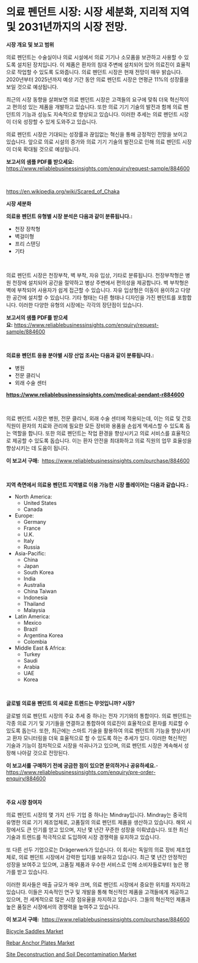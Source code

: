 <p><h1>의료 펜던트 시장: 시장 세분화, 지리적 지역 및 2031년까지의 시장 전망.</h1></p><p><strong>시장 개요 및 보고 범위</strong></p>
<p><p>의료 펜던트는 수술실이나 의료 시설에서 의료 기기나 소모품을 보관하고 사용할 수 있도록 설치된 장치입니다. 이 제품은 환자의 침대 주변에 설치되어 있어 의료진이 효율적으로 작업할 수 있도록 도와줍니다. 의료 펜던트 시장은 현재 전망이 매우 밝습니다. 2020년부터 2025년까지 예상 기간 동안 의료 펜던트 시장은 연평균 11%의 성장률을 보일 것으로 예상됩니다. </p><p>최근의 시장 동향을 살펴보면 의료 펜던트 시장은 고객들의 요구에 맞춰 더욱 혁신적이고 편의성 있는 제품을 개발하고 있습니다. 또한 의료 기기 기술의 발전과 함께 의료 펜던트의 기능과 성능도 지속적으로 향상되고 있습니다. 이러한 추세는 의료 펜던트 시장이 더욱 성장할 수 있게 도와주고 있습니다.</p><p>의료 펜던트 시장은 기대되는 성장률과 끊임없는 혁신을 통해 긍정적인 전망을 보이고 있습니다. 앞으로 의료 시설의 증가와 의료 기기 기술의 발전으로 인해 의료 펜던트 시장이 더욱 확대될 것으로 예상됩니다.</p></p>
<p><strong>보고서의 샘플 PDF를 받으세요:</strong> <a href="https://www.reliablebusinessinsights.com/enquiry/request-sample/884600">https://www.reliablebusinessinsights.com/enquiry/request-sample/884600</a></p>
<p>&nbsp;</p>
<p><a href="https://en.wikipedia.org/wiki/Scared_of_Chaka">https://en.wikipedia.org/wiki/Scared_of_Chaka</a></p>
<p><strong>시장 세분화</strong></p>
<p><strong>의료용 펜던트 유형별 시장 분석은 다음과 같이 분류됩니다.:</strong></p>
<p><ul><li>천장 장착형</li><li>벽걸이형</li><li>프리 스탠딩</li><li>기타</li></ul></p>
<p>&nbsp;</p>
<p><p>의료 펜던트 시장은 천장부착, 벽 부착, 자유 입상, 기타로 분류됩니다. 천장부착형은 병원 천장에 설치되어 공간을 절약하고 병상 주변에서 편의성을 제공합니다. 벽 부착형은 벽에 부착되어 사용자가 쉽게 접근할 수 있습니다. 자유 입상형은 이동이 용이하고 다양한 공간에 설치할 수 있습니다. 기타 형태는 다른 형태나 디자인을 가진 펜던트를 포함합니다. 이러한 다양한 유형의 시장에는 각각의 장단점이 있습니다.</p></p>
<p><strong>보고서의 샘플 PDF를 받으세요:</strong>&nbsp;<a href="https://www.reliablebusinessinsights.com/enquiry/request-sample/884600">https://www.reliablebusinessinsights.com/enquiry/request-sample/884600</a></p>
<p>&nbsp;</p>
<p><strong> 의료용 펜던트 응용 분야별 시장 산업 조사는 다음과 같이 분류됩니다.:</strong></p>
<p><ul><li>병원</li><li>전문 클리닉</li><li>외래 수술 센터</li></ul></p>
<p><strong><a href="https://www.reliablebusinessinsights.com/medical-pendant-r884600">https://www.reliablebusinessinsights.com/medical-pendant-r884600</a></strong></p>
<p>&nbsp;</p>
<p><p>의료 펜던트 시장은 병원, 전문 클리닉, 외래 수술 센터에 적용되는데, 이는 의료 및 간호 직원이 환자의 치료와 관리에 필요한 모든 장비와 용품을 손쉽게 액세스할 수 있도록 돕는 역할을 합니다. 또한 의료 펜던트는 작업 환경을 향상시키고 의료 서비스를 효율적으로 제공할 수 있도록 돕습니다. 이는 환자 안전을 최대화하고 의료 직원의 업무 효율성을 향상시키는 데 도움이 됩니다.</p></p>
<p><strong>이 보고서 구매:</strong>&nbsp; <a href="https://www.reliablebusinessinsights.com/purchase/884600">https://www.reliablebusinessinsights.com/purchase/884600</a></p>
<p>&nbsp;</p>
<p><strong>지역 측면에서 의료용 펜던트 지역별로 이용 가능한 시장 플레이어는 다음과 같습니다.:</strong></p>
<p><ul>
    <li>
        North America:
        <ul>
            <li>United States</li>
            <li>Canada</li>
        </ul>
    </li>
    <li>
        Europe:
        <ul>
            <li>Germany</li>
            <li>France</li>
            <li>U.K.</li>
            <li>Italy</li>
            <li>Russia</li>
        </ul>
    </li>
    <li>
        Asia-Pacific:
        <ul>
            <li>China</li>
            <li>Japan</li>
            <li>South Korea</li>
            <li>India</li>
            <li>Australia</li>
            <li>China Taiwan</li>
            <li>Indonesia</li>
            <li>Thailand</li>
            <li>Malaysia</li>
        </ul>
    </li>
    <li>
        Latin America:
        <ul>
            <li>Mexico</li>
            <li>Brazil</li>
            <li>Argentina Korea</li>
            <li>Colombia</li>
        </ul>
    </li>
    <li>
        Middle East & Africa:
        <ul>
            <li>Turkey</li>
            <li>Saudi</li>
            <li>Arabia</li>
            <li>UAE</li>
            <li>Korea</li>
        </ul>
    </li>
    </ul></p>
<p>&nbsp;</p>
<p><strong>글로벌 의료용 펜던트 의 새로운 트렌드는 무엇입니까? 시장?</strong></p>
<p><p>글로벌 의료 펜던트 시장의 주요 추세 중 하나는 전자 기기와의 통합이다. 의료 펜던트는 각종 의료 기기 및 기기들을 연결하고 통합하여 의료진이 효율적으로 환자를 치료할 수 있도록 돕는다. 또한, 최근에는 스마트 기술을 활용하여 의료 펜던트의 기능을 향상시키고 환자 모니터링을 더욱 효율적으로 할 수 있도록 하는 추세가 있다. 이러한 혁신적인 기술과 기능이 점차적으로 시장을 석궈나가고 있으며, 의료 펜던트 시장은 계속해서 성장해 나아갈 것으로 전망된다.</p></p>
<p><strong>이 보고서를 구매하기 전에 궁금한 점이 있으면 문의하거나 공유하세요.</strong>- <a href="https://www.reliablebusinessinsights.com/enquiry/pre-order-enquiry/884600">https://www.reliablebusinessinsights.com/enquiry/pre-order-enquiry/884600</a></p>
<p>&nbsp;</p>
<p><strong>주요 시장 참여자</strong></p>
<p><p>의료 펜던트 시장의 몇 가지 선두 기업 중 하나는 Mindray입니다. Mindray는 중국의 유명한 의료 기기 제조업체로, 고품질의 의료 펜던트 제품을 생산하고 있습니다. 해외 시장에서도 큰 인기를 얻고 있으며, 지난 몇 년간 꾸준한 성장을 이뤄냈습니다. 또한 최신 기술과 트렌드를 적극적으로 도입하여 시장 경쟁력을 유지하고 있습니다.</p><p>또 다른 선두 기업으로는 Drägerwerk가 있습니다. 이 회사는 독일의 의료 장비 제조업체로, 의료 펜던트 시장에서 강력한 입지를 보유하고 있습니다. 최근 몇 년간 안정적인 성장을 보여주고 있으며, 고품질 제품과 우수한 서비스로 인해 소비자들로부터 높은 평가를 받고 있습니다.</p><p>이러한 회사들은 매출 규모가 매우 크며, 의료 펜던트 시장에서 중요한 위치를 차지하고 있습니다. 이들은 지속적인 연구 및 개발을 통해 혁신적인 제품을 고객들에게 제공하고 있으며, 전 세계적으로 많은 시장 점유율을 차지하고 있습니다. 그들의 혁신적인 제품과 높은 품질은 시장에서의 경쟁력을 높여주고 있습니다.</p></p>
<p><strong>이 보고서 구매:</strong>&nbsp;&nbsp;<a href="https://www.reliablebusinessinsights.com/purchase/884600">https://www.reliablebusinessinsights.com/purchase/884600</a></p>
<p><p><a href="https://github.com/goldilocks06/Market-Research-Report-List-1/blob/main/bicycle-saddles-market.md">Bicycle Saddles Market</a></p><p><a href="https://github.com/thomasBaker655/Market-Research-Report-List-1/blob/main/rebar-anchor-plates-market.md">Rebar Anchor Plates Market</a></p><p><a href="https://issuu.com/reportprime-2/docs/site-deconstruction-and-soil-decontamination-marke">Site Deconstruction and Soil Decontamination Market</a></p></p>